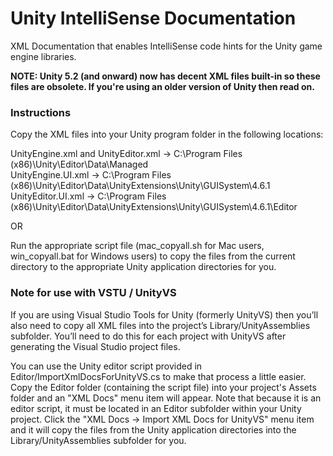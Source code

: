 # Unity IntelliSense Documentation
XML Documentation that enables IntelliSense code hints for the Unity game engine libraries.

<b>NOTE: Unity 5.2 (and onward) now has decent XML files built-in so these files are obsolete. If you're using an older version of Unity then read on.</b>

<h3>Instructions</h3>
<P>Copy the XML files into your Unity program folder in the following locations:</P>
<P>
UnityEngine.xml and UnityEditor.xml → C:\Program Files (x86)\Unity\Editor\Data\Managed<br/>
UnityEngine.UI.xml → C:\Program Files (x86)\Unity\Editor\Data\UnityExtensions\Unity\GUISystem\4.6.1<br/>
UnityEditor.UI.xml → C:\Program Files (x86)\Unity\Editor\Data\UnityExtensions\Unity\GUISystem\4.6.1\Editor<br/>
</P>
<P>OR</P>
<P>Run the appropriate script file (mac_copyall.sh for Mac users, win_copyall.bat for Windows users) to copy the files from the current directory to the appropriate Unity application directories for you.</P>
<h3>Note for use with VSTU / UnityVS</h3>
<P>If you are using Visual Studio Tools for Unity (formerly UnityVS) then you’ll also need to copy all XML files into the project’s Library/UnityAssemblies subfolder. You’ll need to do this for each project with UnityVS after generating the Visual Studio project files.</P>
<P>You can use the Unity editor script provided in Editor/ImportXmlDocsForUnityVS.cs to make that process a little easier. Copy the Editor folder (containing the script file) into your project's Assets folder and an "XML Docs" menu item will appear. Note that because it is an editor script, it must be located in an Editor subfolder within your Unity project. Click the "XML Docs → Import XML Docs for UnityVS" menu item and it will copy the files from the Unity application directories into the Library/UnityAssemblies subfolder for you.</P>
